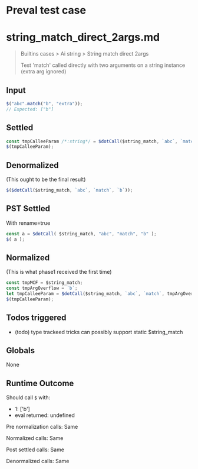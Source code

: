 # Preval test case

# string_match_direct_2args.md

> Builtins cases > Ai string > String match direct 2args
>
> Test 'match' called directly with two arguments on a string instance (extra arg ignored)

## Input

`````js filename=intro
$("abc".match("b", "extra"));
// Expected: ["b"]
`````


## Settled


`````js filename=intro
const tmpCalleeParam /*:string*/ = $dotCall($string_match, `abc`, `match`, `b`);
$(tmpCalleeParam);
`````


## Denormalized
(This ought to be the final result)

`````js filename=intro
$($dotCall($string_match, `abc`, `match`, `b`));
`````


## PST Settled
With rename=true

`````js filename=intro
const a = $dotCall( $string_match, "abc", "match", "b" );
$( a );
`````


## Normalized
(This is what phase1 received the first time)

`````js filename=intro
const tmpMCF = $string_match;
const tmpArgOverflow = `b`;
let tmpCalleeParam = $dotCall($string_match, `abc`, `match`, tmpArgOverflow);
$(tmpCalleeParam);
`````


## Todos triggered


- (todo) type trackeed tricks can possibly support static $string_match


## Globals


None


## Runtime Outcome


Should call `$` with:
 - 1: ['b']
 - eval returned: undefined

Pre normalization calls: Same

Normalized calls: Same

Post settled calls: Same

Denormalized calls: Same
